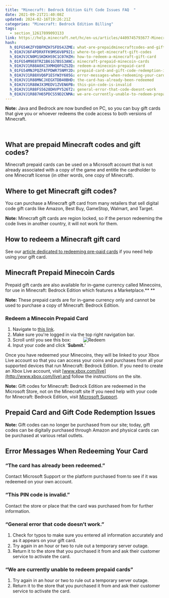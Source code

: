 ```yaml
---
title: "Minecraft: Bedrock Edition Gift Code Issues FAQ  "
date: 2021-09-21T21:40:08Z
updated: 2024-02-16T19:26:21Z
categories: "Minecraft: Bedrock Edition Billing"
tags:
  - section_12617899093133
link: https://help.minecraft.net/hc/en-us/articles/4409745793677-Minecraft-Bedrock-Edition-Gift-Code-Issues-FAQ
hash:
  h_01FG54KZFYDBFMZH7SFDS4JZME: what-are-prepaidminecraftcodes-and-gift-codes
  h_01HJVJ6F4PDRXFFK9MS6V8P921: where-to-get-minecraft-gift-codes
  h_01HJVJCN0M1SKDKHS9C1C07HZH: how-to-redeem-a-minecraft-gift-card
  h_01FG54M9E8TRZ1B61G7BSS3ANC: minecraft-prepaid-minecoin-cards
  h_01HJVJ1R88A0XC3XMHQ0FGZSZQ: redeem-a-minecoin-prepaid-card
  h_01FG54MNJPQZFATPDWR75NMY2D: prepaid-card-and-gift-code-redemption-issues
  h_01HJVJ1R88XVQ6P1ESYW3Y605G: error-messages-when-redeeming-your-card
  h_01HJVJ1R88MNCJXEGXTDB40BHD: the-card-has-already-been-redeemed
  h_01HJVJ1R88WJX3MEDV1ZVEN6PB: this-pin-code-is-invalid
  h_01HJVJ1R88FS5628DHVPY526T2: general-error-that-code-doesnt-work
  h_01HJVJ1R887H65PDCS59D2CNMA: we-are-currently-unable-to-redeem-prepaid-cards
---
```


**Note:** Java and Bedrock are now bundled on PC, so you can buy gift cards that give you or whoever redeems the code access to both versions of Minecraft.

 

## What are prepaid Minecraft codes and gift codes?

Minecraft prepaid cards can be used on a Microsoft account that is not already associated with a copy of the game and entitle the cardholder to one Minecraft license (in other words, one copy of Minecraft).  

## Where to get Minecraft gift codes?

You can purchase a Minecraft gift card from many retailers that sell digital code gift cards like Amazon, Best Buy, GameStop, Walmart, and Target.

**Note:** Minecraft gift cards are region locked, so if the person redeeming the code lives in another country, it will not work for them.

## How to redeem a Minecraft gift card

See our [article dedicated to redeeming pre-paid cards](./Redeeming-a-Prepaid-Card-for-Minecraft-Java-Bedrock-Edition-for-PC.md) if you need help using your gift card.

## Minecraft Prepaid Minecoin Cards 

Prepaid gift cards are also available for in-game currency called Minecoins, for use in Minecraft: Bedrock Edition which features a Marketplace.** ** 

**Note:** These prepaid cards are for in-game currency only and cannot be used to purchase a copy of Minecraft: Bedrock Edition. 

### Redeem a Minecoin Prepaid Card

1.  Navigate to [this link](https://www.minecraft.net/en-us/redeem).
2.  Make sure you're logged in via the top right navigation bar.
3.  Scroll until you see this box:          ![Redeem](https://minecrafthelp.zendesk.com/hc/article_attachments/16784122492685)
4.  Input your code and click '**Submit.**'

Once you have redeemed your Minecoins, they will be linked to your Xbox Live account so that you can access your coins and purchases from all your supported devices that run Minecraft: Bedrock Edition. If you need to create an Xbox Live account, visit [www.xbox.com/live](http://www.xbox.com/live) and follow the instructions on the site.  

**Note:** Gift codes for Minecraft: Bedrock Edition are redeemed in the Microsoft Store, not on the Minecraft site If you need help with your code for Minecraft: Bedrock Edition, visit [Microsoft Support](http://support.microsoft.com/help/10604/microsoft-account-redeem-gift-card-or-code). 

## Prepaid Card and Gift Code Redemption Issues 

**Note:** Gift codes can no longer be purchased from our site; today, gift codes can be digitally purchased through Amazon and physical cards can be purchased at various retail outlets.

## Error Messages When Redeeming Your Card 

### “The card has already been redeemed.”

Contact Microsoft Support or the platform purchased from to see if it was redeemed on your own account. 

### “This PIN code is invalid.”

Contact the store or place that the card was purchased from for further information.

### “General error that code doesn’t work.”

1.  Check for typos to make sure you entered all information accurately and as it appears on your gift card. 
2.  Try again in an hour or two to rule out a temporary server outage. 
3.  Return it to the store that you purchased it from and ask their customer service to activate the card. 

### “We are currently unable to redeem prepaid cards”

1.  Try again in an hour or two to rule out a temporary server outage.
2.  Return it to the store that you purchased it from and ask their customer service to activate the card.
